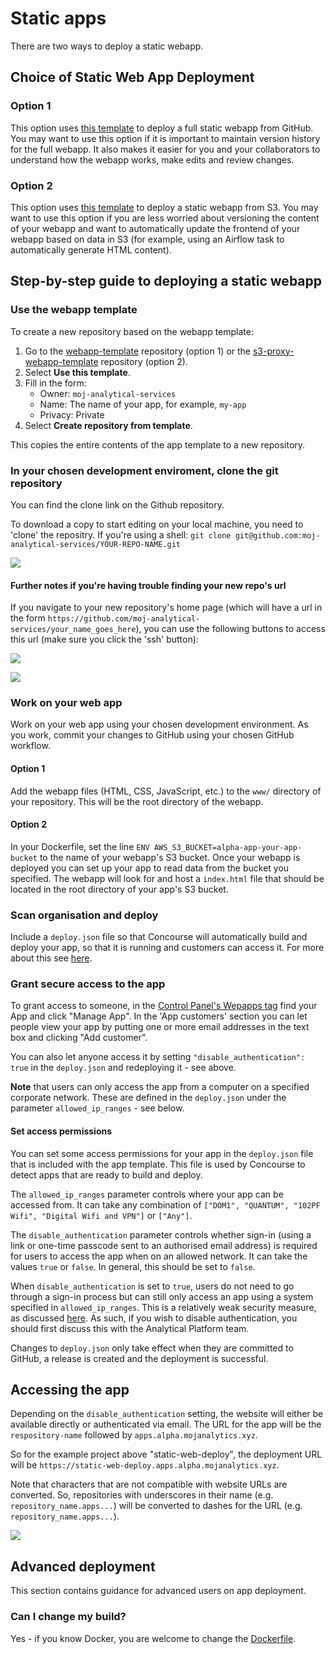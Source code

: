 # Static apps

There are two ways to deploy a static webapp.

## Choice of Static Web App Deployment

### Option 1

This option uses [this template](https://github.com/moj-analytical-services/webapp-template) to deploy a full static webapp from GitHub. You may want to use this option if it is important to maintain version history for the full webapp. It also makes it easier for you and your collaborators to understand how the webapp works, make edits and review changes.

### Option 2

This option uses [this template](https://github.com/moj-analytical-services/s3-proxy-webapp-template) to deploy a static webapp from S3. You may want to use this option if you are less worried about versioning the content of your webapp and want to automatically update the frontend of your webapp based on data in S3 (for example, using an Airflow task to automatically generate HTML content).


## Step-by-step guide to deploying a static webapp

### Use the webapp template

To create a new repository based on the webapp template:

1. Go to the [webapp-template](https://github.com/moj-analytical-services/webapp-template) repository (option 1) or the [s3-proxy-webapp-template](https://github.com/moj-analytical-services/s3-proxy-webapp-template) repository (option 2).
2. Select __Use this template__.
3. Fill in the form:
    + Owner: `moj-analytical-services`
    + Name: The name of your app, for example, `my-app`
    + Privacy: Private
4. Select __Create repository from template__.

This copies the entire contents of the app template to a new repository.

### In your chosen development enviroment, clone the git repository

You can find the clone link on the Github repository.

To download a copy to start editing on your local machine, you need to 'clone' the repositry. If you're using a shell: `git clone git@github.com:moj-analytical-services/YOUR-REPO-NAME.git`

![](images/static/static_git_clone.gif)

#### Further notes if you're having trouble finding your new repo's url

If you navigate to your new repository's home page (which will have a url in the form `https://github.com/moj-analytical-services/your_name_goes_here`), you can use the following buttons to access this url (make sure you click the 'ssh' button):

![](images/static/use_ssh.PNG)

![](images/static/ssh_url.PNG)


### Work on your web app

Work on your web app using your chosen development environment. As you work, commit your changes to GitHub using your chosen GitHub workflow.

#### Option 1

Add the webapp files (HTML, CSS, JavaScript, etc.) to the `www/` directory of your repository. This will be the root directory of the webapp.

#### Option 2

In your Dockerfile, set the line `ENV AWS_S3_BUCKET=alpha-app-your-app-bucket` to the name of your webapp's S3 bucket. Once your webapp is deployed you can set up your app to read data from the bucket you specified. The webapp will look for and host a `index.html` file that should be located in the root directory of your app's S3 bucket.

### Scan organisation and deploy

Include a `deploy.json` file so that Concourse will automatically build and deploy your app, so that it is running and customers can access it. For more about this see [here](/build-deploy.html).

### Grant secure access to the app

To grant access to someone, in the [Control Panel's Wepapps tag](https://controlpanel.services.alpha.mojanalytics.xyz/webapps) find your App and click "Manage App". In the 'App customers' section you can let people view your app by putting one or more email addresses in the text box and clicking "Add customer".

You can also let anyone access it by setting `"disable_authentication": true` in the `deploy.json` and redeploying it - see above.

**Note** that users can only access the app from a computer on a specified corporate network. These are defined in the `deploy.json` under the parameter `allowed_ip_ranges` - see below.

#### Set access permissions

You can set some access permissions for your app in the `deploy.json` file that is included with the app template. This file is used by Concourse to detect apps that are ready to build and deploy.

The `allowed_ip_ranges` parameter controls where your app can be accessed from. It can take any combination of `["DOM1", "QUANTUM", "102PF Wifi", "Digital Wifi and VPN"]` or `["Any"]`.

The `disable_authentication` parameter controls whether sign-in (using a link or one-time passcode sent to an authorised email address) is required for users to access the app when on an allowed network. It can take the values `true` or `false`. In general, this should be set to `false`.

When `disable_authentication` is set to `true`, users do not need to go through a sign-in process but can still only access an app using a system specified in `allowed_ip_ranges`. This is a relatively weak security measure, as discussed [here](https://ministryofjustice.github.io/security-guidance/standards/authentication/#ip-addresses). As such, if you wish to disable authentication, you should first discuss this with the Analytical Platform team.

Changes to `deploy.json` only take effect when they are committed to GitHub, a release is created and the deployment is successful.

## Accessing the app

Depending on the `disable_authentication` setting, the website will either be available directly or authenticated via email. The URL for the app will be the `respository-name` followed by `apps.alpha.mojanalytics.xyz`.

So for the example project above "static-web-deploy", the deployment URL will be `https://static-web-deploy.apps.alpha.mojanalytics.xyz`.

Note that characters that are not compatible with website URLs are converted. So, repositories with underscores in their name (e.g. `repository_name.apps...`) will be converted to dashes for the URL (e.g. `repository_name.apps...`).

![](images/static/static_deployed.gif)


## Advanced deployment

This section contains guidance for advanced users on app deployment.

### Can I change my build?

Yes - if you know Docker, you are welcome to change the
[Dockerfile](https://github.com/moj-analytical-services/webapp-template/blob/master/Dockerfile).
